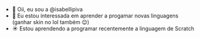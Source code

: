 - 👋 Oii, eu sou a @isabellipiva
- 👀 Eu estou interessada em aprender a progamar novas linguagens (ganhar skin no lol também 😉)
- ☀ Estou aprendendo a programar recentemente a linguagem de Scratch


<!---
isabellipiva/isabellipiva is a ✨ special ✨ repository because its `README.md` (this file) appears on your GitHub profile.
You can click the Preview link to take a look at your changes.
--->
